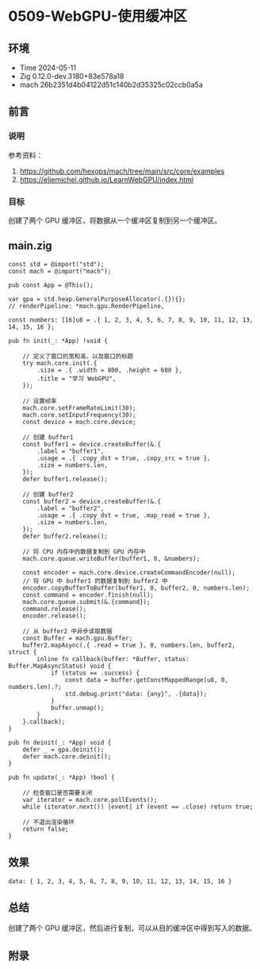 # 0509-WebGPU-使用缓冲区

## 环境

- Time 2024-05-11
- Zig 0.12.0-dev.3180+83e578a18
- mach 26b2351d4b04122d51c140b2d35325c02ccb0a5a

## 前言

### 说明

参考资料：

1. <https://github.com/hexops/mach/tree/main/src/core/examples>
2. <https://eliemichel.github.io/LearnWebGPU/index.html>

### 目标

创建了两个 GPU 缓冲区，将数据从一个缓冲区复制到另一个缓冲区。

## main.zig

```zig
const std = @import("std");
const mach = @import("mach");

pub const App = @This();

var gpa = std.heap.GeneralPurposeAllocator(.{}){};
// renderPipeline: *mach.gpu.RenderPipeline,

const numbers: [16]u8 = .{ 1, 2, 3, 4, 5, 6, 7, 8, 9, 10, 11, 12, 13, 14, 15, 16 };

pub fn init(_: *App) !void {

    // 定义了窗口的宽和高，以及窗口的标题
    try mach.core.init(.{
        .size = .{ .width = 800, .height = 600 },
        .title = "学习 WebGPU",
    });

    // 设置帧率
    mach.core.setFrameRateLimit(30);
    mach.core.setInputFrequency(30);
    const device = mach.core.device;

    // 创建 buffer1
    const buffer1 = device.createBuffer(&.{
        .label = "buffer1",
        .usage = .{ .copy_dst = true, .copy_src = true },
        .size = numbers.len,
    });
    defer buffer1.release();

    // 创建 buffer2
    const buffer2 = device.createBuffer(&.{
        .label = "buffer2",
        .usage = .{ .copy_dst = true, .map_read = true },
        .size = numbers.len,
    });
    defer buffer2.release();

    // 将 CPU 内存中的数据复制到 GPU 内存中
    mach.core.queue.writeBuffer(buffer1, 0, &numbers);

    const encoder = mach.core.device.createCommandEncoder(null);
    // 将 GPU 中 buffer1 的数据复制到 buffer2 中
    encoder.copyBufferToBuffer(buffer1, 0, buffer2, 0, numbers.len);
    const command = encoder.finish(null);
    mach.core.queue.submit(&.{command});
    command.release();
    encoder.release();

    // 从 buffer2 中异步读取数据
    const Buffer = mach.gpu.Buffer;
    buffer2.mapAsync(.{ .read = true }, 0, numbers.len, buffer2, struct {
        inline fn callback(buffer: *Buffer, status: Buffer.MapAsyncStatus) void {
            if (status == .success) {
                const data = buffer.getConstMappedRange(u8, 0, numbers.len).?;
                std.debug.print("data: {any}", .{data});
            }
            buffer.unmap();
        }
    }.callback);
}

pub fn deinit(_: *App) void {
    defer _ = gpa.deinit();
    defer mach.core.deinit();
}

pub fn update(_: *App) !bool {

    // 检查窗口是否需要关闭
    var iterator = mach.core.pollEvents();
    while (iterator.next()) |event| if (event == .close) return true;

    // 不退出渲染循环
    return false;
}
```

## 效果

```text
data: { 1, 2, 3, 4, 5, 6, 7, 8, 9, 10, 11, 12, 13, 14, 15, 16 }
```

## 总结

创建了两个 GPU 缓冲区，然后进行复制，可以从目的缓冲区中得到写入的数据。

## 附录
